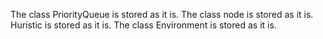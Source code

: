 The class PriorityQueue is stored as it is.
The class node is stored as it is.
Huristic is stored as it is.
The class Environment is stored as it is.
